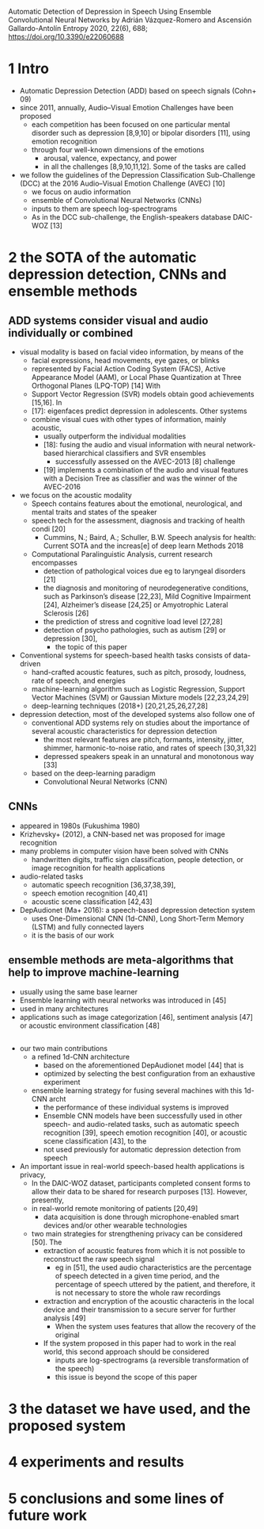 Automatic Detection of Depression in Speech
  Using Ensemble Convolutional Neural Networks
by Adrián Vázquez-Romero and Ascensión Gallardo-Antolín
Entropy 2020, 22(6), 688; https://doi.org/10.3390/e22060688

# 1 Intro

* Automatic Depression Detection (ADD) based on speech signals (Cohn+ 09)
* since 2011, annually, Audio–Visual Emotion Challenges have been proposed
  * each competition has been focused on one particular mental disorder such as
    depression [8,9,10] or bipolar disorders [11], using emotion recognition
  * through four well-known dimensions of the emotions
    * arousal, valence, expectancy, and power
    * in all the challenges [8,9,10,11,12]. Some of the tasks are called
* we follow the guidelines of the Depression Classification Sub-Challenge
  (DCC) at the 2016 Audio–Visual Emotion Challenge (AVEC) [10]
  * we focus on audio information
  * ensemble of Convolutional Neural Networks (CNNs) 
  * inputs to them are speech log-spectrograms
  * As in the DCC sub-challenge, the English-speakers database DAIC-WOZ [13]

# 2 the SOTA of the automatic depression detection, CNNs and ensemble methods

## ADD systems consider visual and audio individually or combined

* visual modality is based on facial video information, by means of the
  * facial expressions, head movements, eye gazes, or blinks
  * represented by Facial Action Coding System (FACS),
    Active Appearance Model (AAM), or
    Local Phase Quantization at Three Orthogonal Planes (LPQ-TOP) [14] With
  * Support Vector Regression (SVR) models obtain good achievements [15,16]. In
  * [17]: eigenfaces predict depression in adolescents. Other systems
  * combine visual cues with other types of information, mainly acoustic,
    * usually outperform the individual modalities
    * [18]: fusing the audio and visual information with neural network-based
      hierarchical classifiers and SVR ensembles 
      * successfully assessed on the AVEC-2013 [8] challenge
    * [19] implements a combination of the audio and visual features with a
      Decision Tree as classifier and was the winner of the AVEC-2016
* we focus on the acoustic modality
  * Speech contains features about the
    emotional, neurological, and mental traits and states of the speaker
  * speech tech for the assessment, diagnosis and tracking of health condi [20]
    * Cummins, N.; Baird, A.; Schuller, B.W.
      Speech analysis for health: Current SOTA and the increas[e] of deep learn
      Methods 2018
  * Computational Paralinguistic Analysis, current research encompasses
    * detection of pathological voices due eg to laryngeal disorders [21]
    * the diagnosis and monitoring of neurodegenerative conditions, such as
      Parkinson’s disease [22,23], Mild Cognitive Impairment [24],
      Alzheimer’s disease [24,25] or Amyotrophic Lateral Sclerosis [26]
    * the prediction of stress and cognitive load level [27,28]
    * detection of psycho pathologies, such as autism [29] or depression [30],
      * the topic of this paper
* Conventional systems for speech-based health tasks consists of data-driven
  * hand-crafted acoustic features, such as pitch, prosody, loudness,
    rate of speech, and energies
  * machine-learning algorithm such as Logistic Regression,
    Support Vector Machines (SVM) or Gaussian Mixture models [22,23,24,29]
  * deep-learning techniques (2018+) [20,21,25,26,27,28]
* depression detection, most of the developed systems also follow one of
  * conventional ADD systems rely on studies about the importance of several
    acoustic characteristics for depression detection
    * the most relevant features are pitch, formants, intensity, jitter,
      shimmer, harmonic-to-noise ratio, and rates of speech [30,31,32]
    * depressed speakers speak in an unnatural and monotonous way [33]
  * based on the deep-learning paradigm
    * Convolutional Neural Networks (CNN)

## CNNs

* appeared in 1980s (Fukushima 1980)
* Krizhevsky+ (2012), a CNN-based net was proposed for image recognition
* many problems in computer vision have been solved with CNNs
  * handwritten digits, traffic sign classification, people detection, or
    image recognition for health applications
* audio-related tasks 
  * automatic speech recognition [36,37,38,39],
  * speech emotion recognition [40,41] 
  * acoustic scene classification [42,43]
* DepAudionet (Ma+ 2016): a speech-based depression detection system
  * uses One-Dimensional CNN (1d-CNN), Long Short-Term Memory (LSTM) and
    fully connected layers
  * it is the basis of our work

## ensemble methods are meta-algorithms that help to improve machine-learning

* usually using the same base learner
* Ensemble learning with neural networks was introduced in [45]
* used in many architectures
* applications such as image categorization [46], sentiment analysis [47] or
  acoustic environment classification [48]

## 

* our two main contributions 
  * a refined 1d-CNN architecture
    * based on the aforementioned DepAudionet model [44] that is
    * optimized by selecting the best configuration from an exhaustive experiment
  * ensemble learning strategy for fusing several machines with this 1d-CNN archt
    * the performance of these individual systems is improved
    * Ensemble CNN models have been successfully used in other speech- and
      audio-related tasks, such as automatic speech recognition [39], speech
      emotion recognition [40], or acoustic scene classification [43], to the
    * not used previously for automatic depression detection from speech
* An important issue in real-world speech-based health applications is privacy,
  * In the DAIC-WOZ dataset, participants completed consent forms to allow
    their data to be shared for research purposes [13]. However, presently,
  * in real-world remote monitoring of patients [20,49]
    * data acquisition is done through microphone-enabled smart devices and/or
      other wearable technologies
  * two main strategies for strengthening privacy can be considered [50]. The
    * extraction of acoustic features from which it is not possible to
      reconstruct the raw speech signal
      * eg in [51], the used audio characteristics are the percentage of speech
        detected in a given time period, and the percentage of speech uttered
        by the patient, and therefore, it is not necessary to store the whole
        raw recordings
    * extraction and encryption of the acoustic characteris in the local device
      and their transmission to a secure server for further analysis [49]
      * When the system uses features that allow the recovery of the original
    * If the system proposed in this paper had to work in the real world,
      this second approach should be considered
      * inputs are log-spectrograms (a reversible transformation of the speech)
      * this issue is beyond the scope of this paper

# 3 the dataset we have used, and the proposed system

# 4 experiments and results

# 5 conclusions and some lines of future work
